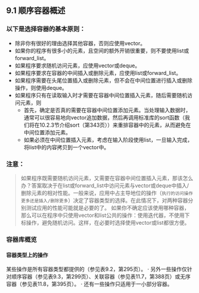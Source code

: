 ## 9.1 顺序容器概述
### 以下是选择容器的基本原则：
- 除非你有很好的理由选择其他容器，否则应使用vector。
- 如果你的程序有很多小的元素，且空间的额外开销很重要，则不要使用list或forward_list。
- 如果程序要求随机访问元素，应使用vector或deque。
- 如果程序要求在容器的中间插入或删除元素，应使用list或forward_list。
- 如果程序需要在头尾位置插入或删除元素，但不会在中间位置进行插入或删除操作，则使用deque。
- 如果程序只有在读取输入时才需要在容器中间位置插入元素，随后需要随机访问元素，则
  - 首先，确定是否真的需要在容器中间位置添加元素。当处理输入数据时，通常可以很容易地向vector追加数据，然后再调用标准库的sort函数（我们将在10.2.3节介绍sort（第343页））来重排容器中的元素，从而避免在中间位置添加元素。
  -  如果必须在中间位置插入元素，考虑在输入阶段使用list，一旦输入完成，将list中的内容拷贝到一个vector中。
 ### 注意：
> 如果程序既需要随机访问元素，又需要在容器中间位置插入元素，那该怎么办？答案取决于在list或forward_list中访问元素与vector或deque中插入/删除元素的相对性能。一般来说，应用中占主导地位的操作（`执行的访问操作更多还是插入/删除更多`）决定了容器类型的选择。在此情况下，对两种容器分别测试应用的性能可能就是必要的了。
如果你不确定应该使用哪种容器，那么可以在程序中只使用vector和list公共的操作：使用迭代器，不使用下标操作，避免随机访问。这样，在必要时选择使用vector或list都很方便。

### 容器库概览
#### 容器类型上的操作
某些操作是所有容器类型都提供的（参见表9.2，第295页）。
· 另外一些操作仅针对顺序容器（参见表9.3，第299页）、关联容器（参见表11.7，第388页）或无序容器（参见表11.8，第395页）。
· 还有一些操作只适用于一小部分容器。
